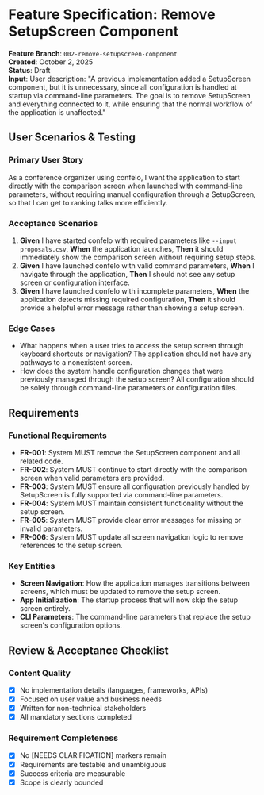 # Feature Specification: Remove SetupScreen Component

**Feature Branch**: `002-remove-setupscreen-component`  
**Created**: October 2, 2025  
**Status**: Draft  
**Input**: User description: "A previous implementation added a SetupScreen component, but it is unnecessary, since all configuration is handled at startup via command-line parameters. The goal is to remove SetupScreen and everything connected to it, while ensuring that the normal workflow of the application is unaffected."

## User Scenarios & Testing

### Primary User Story

As a conference organizer using confelo, I want the application to start directly with the comparison screen when launched with command-line parameters, without requiring manual configuration through a SetupScreen, so that I can get to ranking talks more efficiently.

### Acceptance Scenarios

1. **Given** I have started confelo with required parameters like `--input proposals.csv`, **When** the application launches, **Then** it should immediately show the comparison screen without requiring setup steps.
2. **Given** I have launched confelo with valid command parameters, **When** I navigate through the application, **Then** I should not see any setup screen or configuration interface.
3. **Given** I have launched confelo with incomplete parameters, **When** the application detects missing required configuration, **Then** it should provide a helpful error message rather than showing a setup screen.

### Edge Cases

- What happens when a user tries to access the setup screen through keyboard shortcuts or navigation? The application should not have any pathways to a nonexistent screen.
- How does the system handle configuration changes that were previously managed through the setup screen? All configuration should be solely through command-line parameters or configuration files.

## Requirements

### Functional Requirements

- **FR-001**: System MUST remove the SetupScreen component and all related code.
- **FR-002**: System MUST continue to start directly with the comparison screen when valid parameters are provided.
- **FR-003**: System MUST ensure all configuration previously handled by SetupScreen is fully supported via command-line parameters.
- **FR-004**: System MUST maintain consistent functionality without the setup screen.
- **FR-005**: System MUST provide clear error messages for missing or invalid parameters.
- **FR-006**: System MUST update all screen navigation logic to remove references to the setup screen.

### Key Entities

- **Screen Navigation**: How the application manages transitions between screens, which must be updated to remove the setup screen.
- **App Initialization**: The startup process that will now skip the setup screen entirely.
- **CLI Parameters**: The command-line parameters that replace the setup screen's configuration options.

## Review & Acceptance Checklist

### Content Quality

- [x] No implementation details (languages, frameworks, APIs)
- [x] Focused on user value and business needs
- [x] Written for non-technical stakeholders
- [x] All mandatory sections completed

### Requirement Completeness

- [x] No [NEEDS CLARIFICATION] markers remain
- [x] Requirements are testable and unambiguous  
- [x] Success criteria are measurable
- [x] Scope is clearly bounded
